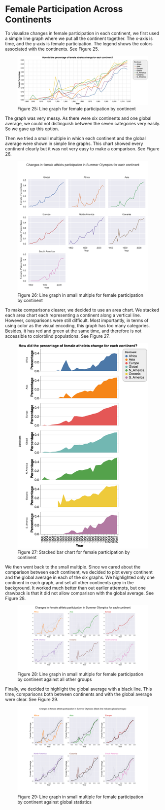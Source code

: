 # Female Participation Across Continents

To visualize changes in female participation in each continent, we first used a simple line graph where we put all the continent together. The x-axis is time, and the y-axis is female participation. The legend shows the colors associated with the continents. See Figure 25.

<figure>
  <img src="https://raw.githubusercontent.com/hongtaoh/olymvis/master/static/pics/g-2-1_new.png"></img>
  <figcaption>
  	Figure 25: Line graph for female participation by continent
  </figcaption>
</figure>

The graph was very messy. As there were six continents and one global average, we could not distinguish between the seven categories very easily. So we gave up this option. 

Then we tried a small multiple in which each continent and the global average were shown in simple line graphs. This chart showed every continent clearly but it was not very easy to make a comparison. See Figure 26.

<figure>
  <img src="https://raw.githubusercontent.com/hongtaoh/olymvis/master/static/pics/g-2-2.png"></img>
  <figcaption>
  	Figure 26: Line graph in small multiple for female participation by continent
  </figcaption>
</figure>

To make comparisons clearer, we decided to use an area chart. We stacked each area chart each representing a continent along a vertical line. However, comparisons were still difficult. Most importantly, in terms of using color as the visual encoding, this graph has too many categories. Besides, it has red and green at the same time, and therefore is not accessible to colorblind populations. See Figure 27.

<figure>
  <img src="https://raw.githubusercontent.com/hongtaoh/olymvis/master/static/pics/g-2-4_new.png"></img>
  <figcaption>
  	Figure 27: Stacked bar chart for female participation by continent
  </figcaption>
</figure>

We then went back to the small multiple. Since we cared about the comparison between each continent, we decided to plot every continent and the global average in each of the six graphs. We highlighted only one continent in each graph, and set all other continents grey in the background. It worked much better than out earlier attempts, but one drawback is that it did not allow comparison with the global average. See Figure 28.

<figure>
  <img src="https://raw.githubusercontent.com/hongtaoh/olymvis/master/static/pics/g-2-5.png"></img>
  <figcaption>
  	Figure 28: Line graph in small multiple for female participation by continent against all other groups
  </figcaption>
</figure>

Finally, we decided to highlight the global average with a black line. This time, comparisons both between continents and with the global average were clear. See Figure 29.

<figure>
  <img src="https://raw.githubusercontent.com/hongtaoh/olymvis/master/static/pics/g-2-6.png"></img>
  <figcaption>
  	Figure 29: Line graph in small multiple for female participation by continent against global statistics
  </figcaption>
</figure>